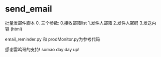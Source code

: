 # send_email
批量发邮件脚本
0. 三个参数:
    0.接收邮箱list
    1.发件人邮箱
    2.发件人密码
    3.发送内容 (html)

email_reminder.py 和 prodMonitor.py为参考代码

感谢雷鸣哥的支持!
somao day day up!
